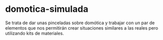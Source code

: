 # domotica-simulada
Se trata de dar unas pinceladas sobre domótica y trabajar con un par de elementos que nos permitirán crear situaciones similares a las reales pero utilizando kits de materiales. 
